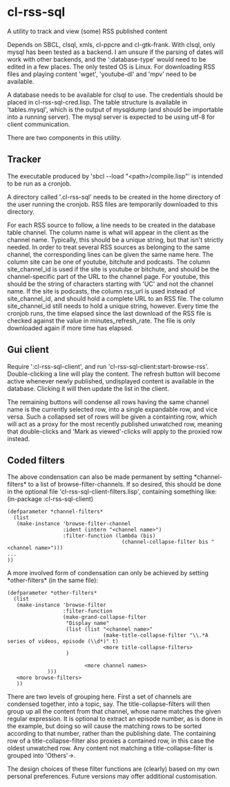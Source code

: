 # cl-rss-sql

A utility to track and view (some) RSS published content

Depends on SBCL, clsql, xmls, cl-ppcre and cl-gtk-frank. With clsql, only mysql has been tested as a backend. I am unsure if the parsing of dates will work with other backends, and the ':database-type' would need to be edited in a few places. The only tested OS is Linux. For downloading RSS files and playing content 'wget', 'youtube-dl' and 'mpv' need to be available.

A database needs to be available for clsql to use. The credentials should be placed in cl-rss-sql-cred.lisp. The table structure is available in 'tables.mysql', which is the output of mysqldump (and should be importable into a running server). The mysql server is expected to be using utf-8 for client communication.

There are two components in this utility.

## Tracker

The executable produced by 'sbcl --load "\<path\>/compile.lisp"' is intended to be run as a cronjob.

A directory called '.cl-rss-sql' needs to be created in the home directory of the user running the cronjob. RSS files are temporarily downloaded to this directory.

For each RSS source to follow, a line needs to be created in the database table channel. The column name is what will appear in the client as the channel name. Typically, this should be a unique string, but that isn't strictly needed. In order to treat several RSS sources as belonging to the same channel, the corresponding lines can be given the same name here. The column site can be one of youtube, bitchute and podcasts. The column site_channel_id is used if the site is youtube or bitchute, and should be the channel-specific part of the URL to the channel page. For youtube, this should be the string of characters starting with 'UC' and not the channel name. If the site is podcasts, the column rss_url is used instead of site_channel_id, and should hold a complete URL to an RSS file. The column site_channel_id still needs to hold a unique string, however. Every time the cronjob runs, the time elapsed since the last download of the RSS file is checked against the value in minutes_refresh_rate. The file is only downloaded again if more time has elapsed.

## Gui client

Require ':cl-rss-sql-client', and run 'cl-rss-sql-client:start-browse-rss'. Double-clicking a line will play the content. The refresh button will become active whenever newly published, undisplayed content is available in the database. Clicking it will then update the list in the client.

The remaining buttons will condense all rows having the same channel name is the currently selected row, into a single expandable row, and vice versa. Such a collapsed set of rows will be given a containting row, which will act as a proxy for the most recently published unwatched row, meaning that double-clicks and 'Mark as viewed'-clicks will apply to the proxied row instead.

## Coded filters

The above condensation can also be made permanent by setting \*channel-filters\* to a list of browse-filter-channels. If so desired, this should be done in the optional file 'cl-rss-sql-client-filters.lisp', containing something like:
    (in-package :cl-rss-sql-client)

    (defparameter *channel-filters*
      (list
       (make-instance 'browse-filter-channel
                      :ident (intern "<channel name>")
                      :filter-function (lambda (bis)
                                         (channel-collapse-filter bis "<channel name>")))
	...
	))

A more involved form of condensation can only be achieved by setting \*other-filters\* (in the same file):

    (defparameter *other-filters*
      (list
       (make-instance 'browse-filter
                      :filter-function
                      (make-grand-collapse-filter
                       "Display name"
                       (list (list "<channel name>"
                                   (make-title-collapse-filter "\\.*A series of videos, episode (\\d*)" t)
                                   <more title-collapse-filters>
	    		       )
                         
                             <more channel names>
		    	 )))
       <more browse-filters>
       ))

There are two levels of grouping here. First a set of channels are condensed together, into a topic, say. The title-collapse-filters will then group up all the content from that channel, whose name matches the given regular expression. It is optional to extract an episode number, as is done in the example, but doing so will cause the matching rows to be sorted according to that number, rather than the publishing date. The containing row of a title-collapse-filter also proxies a contained row, in this case the oldest unwatched row. Any content not matching a title-collapse-filter is grouped into 'Others'-><channel name>.

The design choices of these filter functions are (clearly) based on my own personal preferences. Future versions may offer additional customisation.